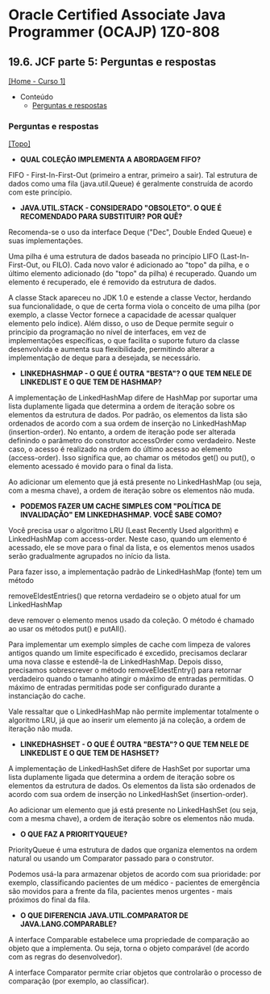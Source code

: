 # Oracle Certified Associate Java Programmer (OCAJP) 1Z0-808

## 19.6. JCF parte 5: Perguntas e respostas
[[Home - Curso 1]](../../README.md#curso-1)<br />

- Conteúdo
  - [Perguntas e respostas](#perguntas-e-respostas)

### Perguntas e respostas
[[Topo]](#)<br />

- **QUAL COLEÇÃO IMPLEMENTA A ABORDAGEM FIFO?**

FIFO - First-In-First-Out (primeiro a entrar, primeiro a sair). Tal estrutura de dados como uma fila (java.util.Queue) é geralmente construída de acordo com este princípio.

- **JAVA.UTIL.STACK - CONSIDERADO "OBSOLETO". O QUE É RECOMENDADO PARA SUBSTITUIR? POR QUÊ?**

Recomenda-se o uso da interface Deque ("Dec", Double Ended Queue) e suas implementações.

Uma pilha é uma estrutura de dados baseada no princípio LIFO (Last-In-First-Out, ou FILO). Cada novo valor é adicionado ao "topo" da pilha, e o último elemento adicionado (do "topo" da pilha) é recuperado. Quando um elemento é recuperado, ele é removido da estrutura de dados.

A classe Stack apareceu no JDK 1.0 e estende a classe Vector, herdando sua funcionalidade, o que de certa forma viola o conceito de uma pilha (por exemplo, a classe Vector fornece a capacidade de acessar qualquer elemento pelo índice). Além disso, o uso de Deque permite seguir o princípio da programação no nível de interfaces, em vez de implementações específicas, o que facilita o suporte futuro da classe desenvolvida e aumenta sua flexibilidade, permitindo alterar a implementação de deque para a desejada, se necessário.

- **LINKEDHASHMAP - O QUE É OUTRA "BESTA"? O QUE TEM NELE DE LINKEDLIST E O QUE TEM DE HASHMAP?**

A implementação de LinkedHashMap difere de HashMap por suportar uma lista duplamente ligada que determina a ordem de iteração sobre os elementos da estrutura de dados. Por padrão, os elementos da lista são ordenados de acordo com a sua ordem de inserção no LinkedHashMap (insertion-order). No entanto, a ordem de iteração pode ser alterada definindo o parâmetro do construtor accessOrder como verdadeiro. Neste caso, o acesso é realizado na ordem do último acesso ao elemento (access-order). Isso significa que, ao chamar os métodos get() ou put(), o elemento acessado é movido para o final da lista.

Ao adicionar um elemento que já está presente no LinkedHashMap (ou seja, com a mesma chave), a ordem de iteração sobre os elementos não muda.

- **PODEMOS FAZER UM CACHE SIMPLES COM "POLÍTICA DE INVALIDAÇÃO" EM LINKEDHASHMAP. VOCÊ SABE COMO?**

Você precisa usar o algoritmo LRU (Least Recently Used algorithm) e LinkedHashMap com access-order. Neste caso, quando um elemento é acessado, ele se move para o final da lista, e os elementos menos usados serão gradualmente agrupados no início da lista.

Para fazer isso, a implementação padrão de LinkedHashMap (fonte) tem um método

removeEldestEntries() que retorna verdadeiro se o objeto atual for um LinkedHashMap

deve remover o elemento menos usado da coleção. O método é chamado ao usar os métodos put() e putAll().

Para implementar um exemplo simples de cache com limpeza de valores antigos quando um limite especificado é excedido, precisamos declarar uma nova classe e estendê-la de LinkedHashMap. Depois disso, precisamos sobrescrever o método removeEldestEntry() para retornar verdadeiro quando o tamanho atingir o máximo de entradas permitidas. O máximo de entradas permitidas pode ser configurado durante a instanciação do cache.

Vale ressaltar que o LinkedHashMap não permite implementar totalmente o algoritmo LRU, já que ao inserir um elemento já na coleção, a ordem de iteração não muda.

- **LINKEDHASHSET - O QUE É OUTRA "BESTA"? O QUE TEM NELE DE LINKEDLIST E O QUE TEM DE HASHSET?**

A implementação de LinkedHashSet difere de HashSet por suportar uma lista duplamente ligada que determina a ordem de iteração sobre os elementos da estrutura de dados. Os elementos da lista são ordenados de acordo com sua ordem de inserção no LinkedHashSet (insertion-order).

Ao adicionar um elemento que já está presente no LinkedHashSet (ou seja, com a mesma chave), a ordem de iteração sobre os elementos não muda.

- **O QUE FAZ A PRIORITYQUEUE?**

PriorityQueue é uma estrutura de dados que organiza elementos na ordem natural ou usando um Comparator passado para o construtor.

Podemos usá-la para armazenar objetos de acordo com sua prioridade: por exemplo, classificando pacientes de um médico - pacientes de emergência são movidos para a frente da fila, pacientes menos urgentes - mais próximos do final da fila.

- **O QUE DIFERENCIA JAVA.UTIL.COMPARATOR DE JAVA.LANG.COMPARABLE?**

A interface Comparable estabelece uma propriedade de comparação ao objeto que a implementa. Ou seja, torna o objeto comparável (de acordo com as regras do desenvolvedor).

A interface Comparator permite criar objetos que controlarão o processo de comparação (por exemplo, ao classificar).

